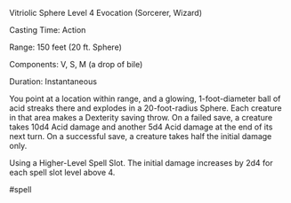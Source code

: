 Vitriolic Sphere
Level 4 Evocation (Sorcerer, Wizard)

Casting Time: Action

Range: 150 feet (20 ft. Sphere)

Components: V, S, M (a drop of bile)

Duration: Instantaneous

You point at a location within range, and a glowing, 1-foot-diameter ball of acid streaks there and explodes in a 20-foot-radius Sphere. Each creature in that area makes a Dexterity saving throw. On a failed save, a creature takes 10d4 Acid damage and another 5d4 Acid damage at the end of its next turn. On a successful save, a creature takes half the initial damage only.

Using a Higher-Level Spell Slot. The initial damage increases by 2d4 for each spell slot level above 4.

#spell